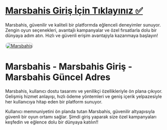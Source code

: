 # <a href="https://t2m.io/2284401">Marsbahis Giriş İçin Tıklayınız ✅</a>
Marsbahis, güvenilir ve kaliteli bir platformda eğlenceli deneyimler sunuyor. Zengin oyun seçenekleri, avantajlı kampanyalar ve özel fırsatlarla dolu bir dünyaya adım atın. Hızlı ve güvenli erişim avantajıyla kazanmaya başlayın!

<a href="https://t2m.io/2284401" title="Marsbahis">
    <img src="https://i.ibb.co/gtF7ptH/photo-2025-01-13-14-27-16.jpg" alt="Marsbahis" style="max-width: 100%; border: 2px solid #ddd; border-radius: 10px;">
</a>

# Marsbahis - Marsbahis Giriş - Marsbahis Güncel Adres
Marsbahis, kullanıcı dostu tasarımı ve yenilikçi özellikleriyle ön plana çıkıyor. Gelişmiş hizmet anlayışı, hızlı ödeme yöntemleri ve geniş içerik yelpazesiyle her kullanıcıya hitap eden bir platform sunuyor.  

Kullanıcı memnuniyetini ön planda tutan Marsbahis, güvenilir altyapısıyla güvenli bir oyun ortamı sağlar. Şimdi giriş yaparak size özel kampanyaları keşfedin ve eğlence dolu bir dünyaya katılın!!
